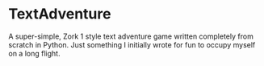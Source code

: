 # TextAdventure

A super-simple, Zork 1 style text adventure game written completely from scratch in Python.
Just something I initially wrote for fun to occupy myself on a long flight.
